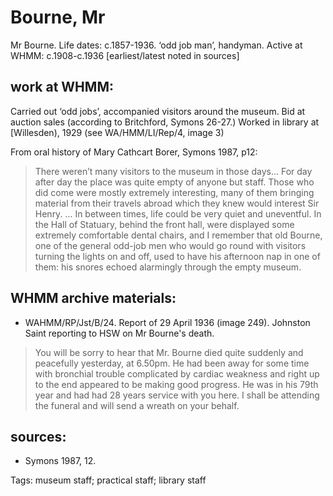 # Bourne, Mr

Mr Bourne. Life dates: c.1857-1936. ‘odd job man’, handyman. Active at WHMM: c.1908-c.1936 \[earliest/latest noted in sources\]

## work at WHMM:
Carried out ‘odd jobs’, accompanied visitors around the museum. Bid at auction sales \(according to Britchford, Symons 26-27.\) Worked in library at \[Willesden\), 1929 \(see WA/HMM/LI/Rep/4, image 3\)

From oral history of Mary Cathcart Borer, Symons 1987, p12:

> There weren’t many visitors to the museum in those days… For day after day the place was quite empty of anyone but staff. Those who did come were mostly extremely interesting, many of them bringing material from their travels abroad which they knew would interest Sir Henry. … In between times, life could be very quiet and uneventful. In the Hall of Statuary, behind the front hall, were displayed some extremely comfortable dental chairs, and I remember that old Bourne, one of the general odd-job men who would go round with visitors turning the lights on and off, used to have his afternoon nap in one of them: his snores echoed alarmingly through the empty museum.

## WHMM archive materials:
* WAHMM/RP/Jst/B/24. Report of 29 April 1936 \(image 249\). Johnston Saint reporting to HSW on Mr Bourne's death.

> You will be sorry to hear that Mr. Bourne died quite suddenly and peacefully yesterday, at 6.50pm. He had been away for some time with bronchial trouble complicated by cardiac weakness and right up to the end appeared to be making good progress. He was in his 79th year and had had 28 years service with you here. I shall be attending the funeral and will send a wreath on your behalf.

## sources:
* Symons 1987, 12.

Tags: museum staff; practical staff; library staff

